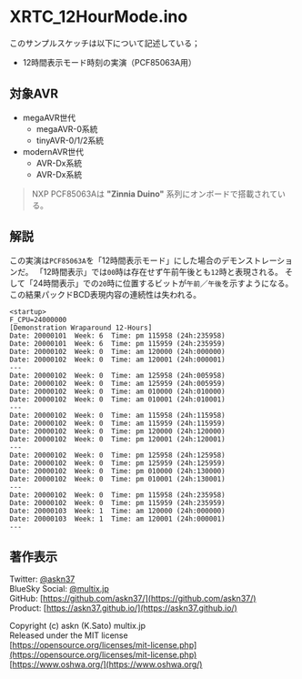 # XRTC_12HourMode.ino

このサンプルスケッチは以下について記述している；

- 12時間表示モード時刻の実演（PCF85063A用）

## 対象AVR

- megaAVR世代
  - megaAVR-0系統
  - tinyAVR-0/1/2系統
- modernAVR世代
  - AVR-Dx系統
  - AVR-Dx系統

> NXP PCF85063Aは __"Zinnia Duino"__ 系列にオンボードで搭載されている。

## 解説

この実演は`PCF85063A`を「12時間表示モード」にした場合のデモンストレーションだ。
「12時間表示」では`00`時は存在せず午前午後とも`12`時と表現される。
そして「24時間表示」での`20`時に位置するビットが`午前`／`午後`を示すようになる。
この結果パックドBCD表現内容の連続性は失われる。

```plain
<startup>
F_CPU=24000000
[Demonstration Wraparound 12-Hours]
Date: 20000101  Week: 6  Time: pm 115958 (24h:235958)
Date: 20000101  Week: 6  Time: pm 115959 (24h:235959)
Date: 20000102  Week: 0  Time: am 120000 (24h:000000)
Date: 20000102  Week: 0  Time: am 120001 (24h:000001)
---
Date: 20000102  Week: 0  Time: am 125958 (24h:005958)
Date: 20000102  Week: 0  Time: am 125959 (24h:005959)
Date: 20000102  Week: 0  Time: am 010000 (24h:010000)
Date: 20000102  Week: 0  Time: am 010001 (24h:010001)
---
Date: 20000102  Week: 0  Time: am 115958 (24h:115958)
Date: 20000102  Week: 0  Time: am 115959 (24h:115959)
Date: 20000102  Week: 0  Time: pm 120000 (24h:120000)
Date: 20000102  Week: 0  Time: pm 120001 (24h:120001)
---
Date: 20000102  Week: 0  Time: pm 125958 (24h:125958)
Date: 20000102  Week: 0  Time: pm 125959 (24h:125959)
Date: 20000102  Week: 0  Time: pm 010000 (24h:130000)
Date: 20000102  Week: 0  Time: pm 010001 (24h:130001)
---
Date: 20000102  Week: 0  Time: pm 115958 (24h:235958)
Date: 20000102  Week: 0  Time: pm 115959 (24h:235959)
Date: 20000103  Week: 1  Time: am 120000 (24h:000000)
Date: 20000103  Week: 1  Time: am 120001 (24h:000001)
---
```

## 著作表示

Twitter: [@askn37](https://twitter.com/askn37) \
BlueSky Social: [@multix.jp](https://bsky.app/profile/multix.jp) \
GitHub: [https://github.com/askn37/](https://github.com/askn37/) \
Product: [https://askn37.github.io/](https://askn37.github.io/)

Copyright (c) askn (K.Sato) multix.jp \
Released under the MIT license \
[https://opensource.org/licenses/mit-license.php](https://opensource.org/licenses/mit-license.php) \
[https://www.oshwa.org/](https://www.oshwa.org/)
